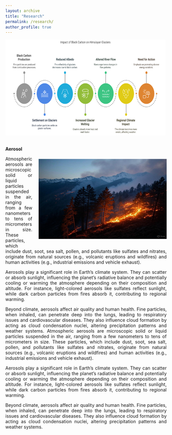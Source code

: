 ```yaml
---
layout: archive
title: "Research"
permalink: /research/
author_profile: true
---
```


<img src="/images/research.png" alt="Research" style="width:500px;height:300px;">

<br>
<br>

<b>Aerosol</b>
<img src="/images/Forest_Fire_Himalaya.jpg" alt="Forest fire in Himalaya" width="400" height="250" align="right" style="margin-left: 20px; margin-right: 0px; margin-top: 40px; margin-bottom: 20px;">
<p style="text-align: justify;">Atmospheric aerosols are microscopic solid or liquid particles suspended in the air, ranging from a few nanometers to tens of micrometers in size. These particles, which include dust, soot, sea salt, pollen, and pollutants like sulfates and nitrates, originate from natural sources (e.g., volcanic eruptions and wildfires) and human activities (e.g., industrial emissions and vehicle exhaust).</p>

<p style="text-align: justify;">Aerosols play a significant role in Earth’s climate system. They can scatter or absorb sunlight, influencing the planet’s radiative balance and potentially cooling or warming the atmosphere depending on their composition and altitude. For instance, light-colored aerosols like sulfates reflect sunlight, while dark carbon particles from fires absorb it, contributing to regional warming.</p>

<p style="text-align: justify;">Beyond climate, aerosols affect air quality and human health. Fine particles, when inhaled, can penetrate deep into the lungs, leading to respiratory issues and cardiovascular diseases. They also influence cloud formation by acting as cloud condensation nuclei, altering precipitation patterns and weather systems. Atmospheric aerosols are microscopic solid or liquid particles suspended in the air, ranging from a few nanometers to tens of micrometers in size. These particles, which include dust, soot, sea salt, pollen, and pollutants like sulfates and nitrates, originate from natural sources (e.g., volcanic eruptions and wildfires) and human activities (e.g., industrial emissions and vehicle exhaust).</p>

<p style="text-align: justify;">Aerosols play a significant role in Earth’s climate system. They can scatter or absorb sunlight, influencing the planet’s radiative balance and potentially cooling or warming the atmosphere depending on their composition and altitude. For instance, light-colored aerosols like sulfates reflect sunlight, while dark carbon particles from fires absorb it, contributing to regional warming.</p>

<p style="text-align: justify;">Beyond climate, aerosols affect air quality and human health. Fine particles, when inhaled, can penetrate deep into the lungs, leading to respiratory issues and cardiovascular diseases. They also influence cloud formation by acting as cloud condensation nuclei, altering precipitation patterns and weather systems.</p>





